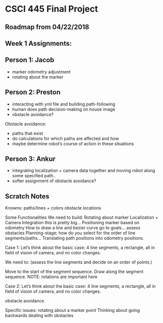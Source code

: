 # CSCI 445 Final Project

## Roadmap from 04/22/2018




## Week 1 Assignments:

## Person 1: Jacob
- marker odometry adjustment
- rotating about the marker


## Person 2: Preston
- interacting with yml file and building path-following
- human does path decision-making on house image
- obstacle avoidance?

Obstacle avoidance:
- paths that exist
- do calculations for which paths are affected and how
- maybe determine robot’s course of action in these situations

## Person 3: Ankur
- integrating localization + camera data together and moving robot along some specified path..
- softer assignment of obstacle avoidance?






## Scratch Notes
Knowns:
paths/lines + colors
obstacle locations

Some Functionalities We need to build:
Rotating about marker
Localization + Camera Integration
this is pretty big...
Positioning marker based on odometry
How to draw a line and bezier curve
go to goals…
assess obstacles
Planning-stage;
how do you select for the order of line segments/paths…
Translating path positions into odometry positions.



Case 1: Let’s think about the basic case: 4 line segments, a rectangle, all in field of vision of camera, and no color changes.

We need to:
(assess the line segments and decide on an order of points.)


Move to the start of the segment sequence.
Draw along the segment sequence.
NOTE: rotations are important here 

Case 2: Let’s think about the basic case: 4 line segments, a rectangle, all in field of vision of camera, and no color changes.


obstacle avoidance








Specific issues:
rotating about a marker point
Thinking about going backwards
dealing with obstacles
